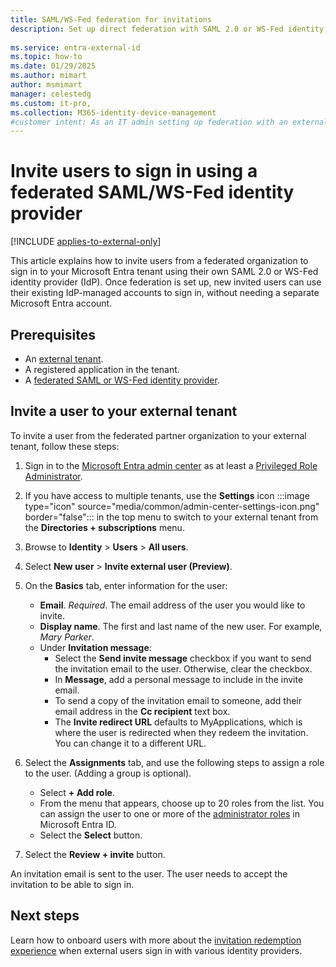 ```yaml
---
title: SAML/WS-Fed federation for invitations 
description: Set up direct federation with SAML 2.0 or WS-Fed identity providers (IdP) and invite guests, who can sign in with their own work accounts.
 
ms.service: entra-external-id
ms.topic: how-to
ms.date: 01/29/2025
ms.author: mimart
author: msmimart
manager: celestedg
ms.custom: it-pro, 
ms.collection: M365-identity-device-management
#customer intent: As an IT admin setting up federation with an external organizaton's SAML/WS-Fed identity provider, I want to invite users from that organization to sign in to my Microsoft Entra tenant with their work account.
---
```


# Invite users to sign in using a federated SAML/WS-Fed identity provider

[!INCLUDE [applies-to-external-only](./includes/applies-to-external-only.md)]

This article explains how to invite users from a federated organization to sign in to your Microsoft Entra tenant using their own SAML 2.0 or WS-Fed identity provider (IdP). Once federation is set up, new invited users can use their existing IdP-managed accounts to sign in, without needing a separate Microsoft Entra account.

## Prerequisites

- An [external tenant](customers/how-to-create-external-tenant-portal.md).
- A registered application in the tenant.
- A [federated SAML or WS-Fed identity provider](direct-federation.md).

## Invite a user to your external tenant

To invite a user from the federated partner organization to your external tenant, follow these steps:

1. Sign in to the [Microsoft Entra admin center](https://entra.microsoft.com) as at least a [Privileged Role Administrator](/entra/identity/role-based-access-control/permissions-reference#privileged-role-administrator).
1. If you have access to multiple tenants, use the **Settings** icon :::image type="icon" source="media/common/admin-center-settings-icon.png" border="false"::: in the top menu to switch to your external tenant from the **Directories + subscriptions** menu.
1. Browse to **Identity** > **Users** > **All users**.
1. Select **New user** > **Invite external user (Preview)**.
1. On the **Basics** tab, enter information for the user:

   - **Email**. *Required*. The email address of the user you would like to invite.
   - **Display name**. The first and last name of the new user. For example, *Mary Parker*.
   - Under **Invitation message**:
      - Select the **Send invite message** checkbox if you want to send the invitation email to the user. Otherwise, clear the checkbox.
      - In **Message**, add a personal message to include in the invite email.
      - To send a copy of the invitation email to someone, add their email address in the **Cc recipient** text box.
      - The **Invite redirect URL** defaults to MyApplications, which is where the user is redirected when they redeem the invitation. You can change it to a different URL.
   
1. Select the **Assignments** tab, and use the following steps to assign a role to the user. (Adding a group is optional).

   - Select **+ Add role**.
   - From the menu that appears, choose up to 20 roles from the list. You can assign the user to one or more of the [administrator roles](/entra/identity/role-based-access-control/permissions-reference) in Microsoft Entra ID.
   - Select the **Select** button.

1. Select the **Review + invite** button.

An invitation email is sent to the user. The user needs to accept the invitation to be able to sign in.

## Next steps

Learn how to onboard users with  more about the [invitation redemption experience](redemption-experience.md) when external users sign in with various identity providers.
